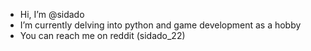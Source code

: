 - Hi, I’m @sidado
- I’m currently delving into python and game development as a hobby  
- You can reach me on reddit (sidado_22)
